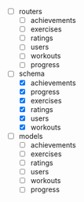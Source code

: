 - [ ] routers
    - [ ] achievements
    - [ ] exercises
    - [ ] ratings
    - [ ] users
    - [ ] workouts
    - [ ] progress
- [ ] schema
    - [x] achievements
    - [x] progress
    - [x] exercises
    - [x] ratings
    - [x] users
    - [x] workouts
- [ ] models
    - [ ] achievements
    - [ ] exercises
    - [ ] ratings
    - [ ] users
    - [ ] workouts
    - [ ] progress
